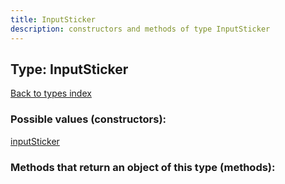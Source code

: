```yaml
---
title: InputSticker
description: constructors and methods of type InputSticker
---
```

## Type: InputSticker  
[Back to types index](index.md)



### Possible values (constructors):

[inputSticker](../constructors/inputSticker.md)  



### Methods that return an object of this type (methods):



